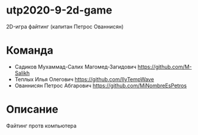 # utp2020-9-2d-game
2D-игра файтинг (капитан Петрос Ованнисян)

# Команда

* Садиков Мухаммад-Салих Магомед-Загидович 
https://github.com/M-Salikh
* Теплых Илья Олегович 
https://github.com/IlyTempWave
* Ованнисян Петрос Абгарович 
https://github.com/MiNombreEsPetros

# Описание

Файтинг протв компьютера
